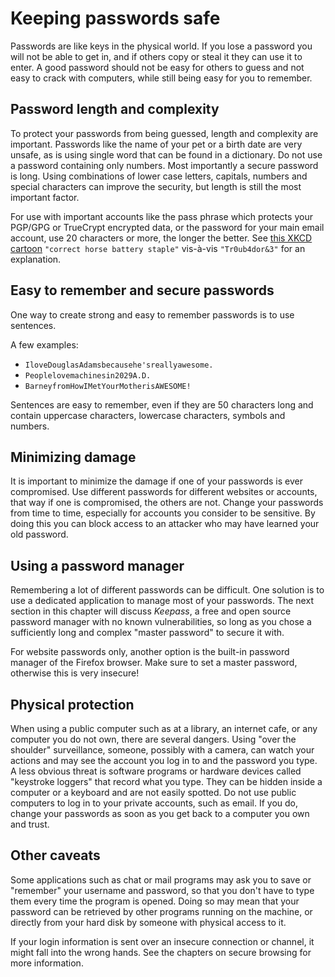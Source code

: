 Keeping passwords safe
======================

Passwords are like keys in the physical world. If you lose a password you will not be able to get in, and if others copy or steal it they can use it to enter. A good password should not be easy for others to guess and not easy to crack with computers, while still being easy for you to remember.

Password length and complexity
------------------------------

To protect your passwords from being guessed, length and complexity are important. Passwords like the name of your pet or a birth date are very unsafe, as is using single word that can be found in a dictionary. Do not use a password containing only numbers. Most importantly a secure password is long. Using combinations of lower case letters, capitals, numbers and special characters can improve the security, but length is still the most important factor.

For use with important accounts like the pass phrase which protects your PGP/GPG or TrueCrypt encrypted data, or the password for your main email account, use 20 characters or more, the longer the better. See [this XKCD cartoon](https://xkcd.com/936/) `"correct horse battery staple"` vis-à-vis `"Tr0ub4dor&3"` for an explanation.

Easy to remember and secure passwords
-------------------------------------

One way to create strong and easy to remember passwords is to use sentences.

A few examples:

 * `IloveDouglasAdamsbecausehe'sreallyawesome.`
 * `Peoplelovemachinesin2029A.D.`
 * `BarneyfromHowIMetYourMotherisAWESOME!`

Sentences are easy to remember, even if they are 50 characters long and contain uppercase characters, lowercase characters, symbols and numbers.

Minimizing damage
-----------------

It is important to minimize the damage if one of your passwords is ever compromised. Use different passwords for different websites or accounts, that way if one is compromised, the others are not. Change your passwords from time to time, especially for accounts you consider to be sensitive. By doing this you can block access to an attacker who may have learned your old password.

Using a password manager
-------------------------------------------

Remembering a lot of different passwords can be difficult. One solution is to use a dedicated application to manage most of your passwords. The next section in this chapter will discuss *Keepass*, a free and open source password manager with no known vulnerabilities, so long as you chose a sufficiently long and complex "master password" to secure it with.

For website passwords only, another option is the built-in password manager of the Firefox browser. Make sure to set a master password, otherwise this is very insecure!

Physical protection
-------------------

When using a public computer such as at a library, an internet cafe, or any computer you do not own, there are several dangers. Using "over the shoulder" surveillance, someone, possibly with a camera, can watch your actions and may see the account you log in to and the password you type. A less obvious threat is software programs or hardware devices called "keystroke loggers" that record what you type. They can be hidden inside a computer or a keyboard and are not easily spotted. Do not use public computers to log in to your private accounts, such as email. If you do, change your passwords as soon as you get back to a computer you own and trust.

Other caveats
-------

Some applications such as chat or mail programs may ask you to save or "remember" your username and password, so that you don't have to type them every time the program is opened. Doing so may mean that your password can be retrieved by other programs running on the machine, or directly from your hard disk by someone with physical access to it.

If your login information is sent over an insecure connection or channel, it might fall into the wrong hands. See the chapters on secure browsing for more information.